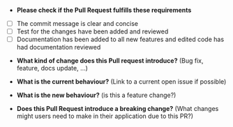 * **Please check if the Pull Request fulfills these requirements**
- [ ] The commit message is clear and concise
- [ ] Test for the changes have been added and reviewed
- [ ] Documentation has been added to all new features and edited code has had documentation reviewed

* **What kind of change does this Pull request introduce?** (Bug fix, feature, docs update, ...)

* **What is the current behaviour?** (Link to a current open issue if possible)

* **What is the new behaviour?** (is this a feature change?)

* **Does this Pull Request introduce a breaking change?** (What changes might users need to make in their application due to this PR?)
